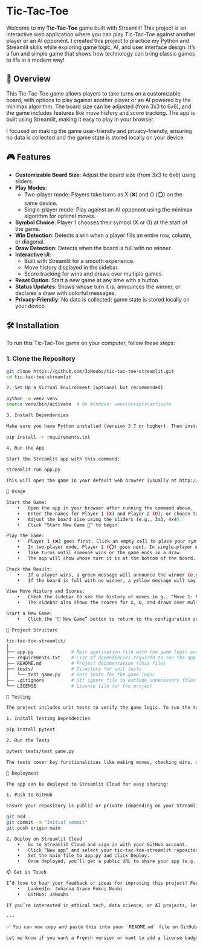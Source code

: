 # Tic-Tac-Toe 

Welcome to my **Tic-Tac-Toe** game built with Streamlit! This project is an interactive web application where you can play Tic-Tac-Toe against another player or an AI opponent. I created this project to practice my Python and Streamlit skills while exploring game logic, AI, and user interface design. It’s a fun and simple game that shows how technology can bring classic games to life in a modern way!

## 🌟 Overview
This Tic-Tac-Toe game allows players to take turns on a customizable board, with options to play against another player or an AI powered by the minimax algorithm. The board size can be adjusted (from 3x3 to 6x6), and the game includes features like move history and score tracking. The app is built using Streamlit, making it easy to play in your browser.

I focused on making the game user-friendly and privacy-friendly, ensuring no data is collected and the game state is stored locally on your device.


## 🎮 Features
- **Customizable Board Size**: Adjust the board size (from 3x3 to 6x6) using sliders.
- **Play Modes**:
  - Two-player mode: Players take turns as X (❌) and O (⭕) on the same device.
  - Single-player mode: Play against an AI opponent using the minimax algorithm for optimal moves.
- **Symbol Choice**: Player 1 chooses their symbol (X or O) at the start of the game.
- **Win Detection**: Detects a win when a player fills an entire row, column, or diagonal.
- **Draw Detection**: Detects when the board is full with no winner.
- **Interactive UI**:
  - Built with Streamlit for a smooth experience.
  - Move history displayed in the sidebar.
  - Score tracking for wins and draws over multiple games.
- **Reset Option**: Start a new game at any time with a button.
- **Status Updates**: Shows whose turn it is, announces the winner, or declares a draw with colorful messages.
- **Privacy-Friendly**: No data is collected; game state is stored locally on your device.

## 🛠️ Installation

To run this Tic-Tac-Toe game on your computer, follow these steps:

### 1. Clone the Repository

```bash
git clone https://github.com/JoNoubs/tic-tac-toe-streamlit.git
cd tic-tac-toe-streamlit

2. Set Up a Virtual Environment (optional but recommended)

python -m venv venv
source venv/bin/activate  # On Windows: venv\Scripts\activate

3. Install Dependencies

Make sure you have Python installed (version 3.7 or higher). Then install the required libraries:

pip install -r requirements.txt

4. Run the App

Start the Streamlit app with this command:

streamlit run app.py

This will open the game in your default web browser (usually at http://localhost:8501).

🎲 Usage

Start the Game:
	•	Open the app in your browser after running the command above.
	•	Enter the names for Player 1 (X) and Player 2 (O), or choose to play against the AI.
	•	Adjust the board size using the sliders (e.g., 3x3, 4x4).
	•	Click “Start New Game 🎉” to begin.

Play the Game:
	•	Player 1 (❌) goes first. Click an empty cell to place your symbol.
	•	In two-player mode, Player 2 (⭕) goes next. In single-player mode, the AI will automatically make a move.
	•	Take turns until someone wins or the game ends in a draw.
	•	The app will show whose turn it is at the bottom of the board.

Check the Result:
	•	If a player wins, a green message will announce the winner (e.g., “🎉 Player X wins!”).
	•	If the board is full with no winner, a yellow message will say “🤝 It’s a draw!”.

View Move History and Scores:
	•	Check the sidebar to see the history of moves (e.g., “Move 1: Player X at (1,2)”).
	•	The sidebar also shows the scores for X, O, and draws over multiple games.

Start a New Game:
	•	Click the “🔄 New Game” button to return to the configuration screen and start a new game.

📂 Project Structure

tic-tac-toe-streamlit/
│
├── app.py              # Main application file with the game logic and Streamlit UI
├── requirements.txt    # List of dependencies required to run the app
├── README.md           # Project documentation (this file)
├── tests/              # Directory for unit tests
│   └── test_game.py    # Unit tests for the game logic
├── .gitignore          # Git ignore file to exclude unnecessary files
└── LICENSE             # License file for the project

🧪 Testing

The project includes unit tests to verify the game logic. To run the tests:

1. Install Testing Dependencies

pip install pytest

2. Run the Tests

pytest tests/test_game.py

The tests cover key functionalities like making moves, checking wins, and detecting draws.

🚀 Deployment

The app can be deployed to Streamlit Cloud for easy sharing:

1. Push to GitHub

Ensure your repository is public or private (depending on your Streamlit Cloud plan). Then push the project:

git add .
git commit -m "Initial commit"
git push origin main

2. Deploy on Streamlit Cloud
	•	Go to Streamlit Cloud and sign in with your GitHub account.
	•	Click “New app” and select your tic-tac-toe-streamlit repository.
	•	Set the main file to app.py and click Deploy.
	•	Once deployed, you’ll get a public URL to share your app (e.g., https://your-app-name.streamlit.app).

📫 Get in Touch

I’d love to hear your feedback or ideas for improving this project! Feel free to reach out:
	•	LinkedIn: Johanna Grace Fokui Noubi
	•	GitHub: JoNoubs

If you’re interested in ethical tech, data science, or AI projects, let’s connect — I’m always up for collaboration!

---

✅ You can now copy and paste this into your `README.md` file on GitHub!

Let me know if you want a French version or want to add a license badge, GitHub Actions CI, or anything else.